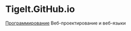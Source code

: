 # Tigelt.GitHub.io
<a href = "https://github.com/Tigelt/Programming">Программирование</a>
Веб-проектирование и веб-языки
